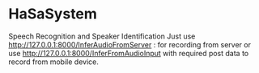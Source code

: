 # HaSaSystem
Speech Recognition and Speaker Identification
Just use http://127.0.0.1:8000/InferAudioFromServer : for recording from server or use http://127.0.0.1:8000/InferFromAudioInput with required post data to record from mobile device.
